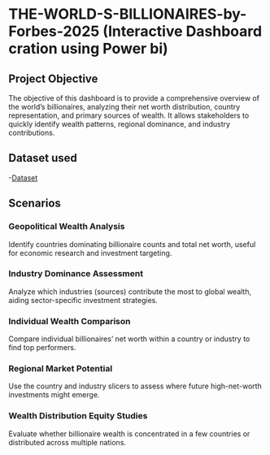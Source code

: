 # THE-WORLD-S-BILLIONAIRES-by-Forbes-2025 (Interactive Dashboard cration using Power bi)
## Project Objective
The objective of this dashboard is to provide a comprehensive overview of the world’s billionaires, analyzing their net worth distribution, country representation, and primary sources of wealth. It allows stakeholders to quickly identify wealth patterns, regional dominance, and industry contributions.
## Dataset used
-<a href="https://github.com/praveen-0912/THE-WORLD-S-BILLIONAIRES-by-Forbes-2025/blob/main/Billionare%20dataset.xlsx">Dataset</a>
## Scenarios
### Geopolitical Wealth Analysis
Identify countries dominating billionaire counts and total net worth, useful for economic research and investment targeting.

### Industry Dominance Assessment
Analyze which industries (sources) contribute the most to global wealth, aiding sector-specific investment strategies.

### Individual Wealth Comparison
Compare individual billionaires’ net worth within a country or industry to find top performers.

### Regional Market Potential
Use the country and industry slicers to assess where future high-net-worth investments might emerge.

### Wealth Distribution Equity Studies
Evaluate whether billionaire wealth is concentrated in a few countries or distributed across multiple nations.
